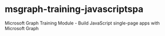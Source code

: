 # msgraph-training-javascriptspa
Microsoft Graph Training Module - Build JavaScript single-page apps with Microsoft Graph
